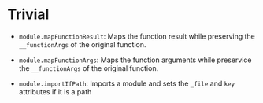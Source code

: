 # Trivial

- `module.mapFunctionResult`: Maps the function result while preserving the
  `__functionArgs` of the original function.

- `module.mapFunctionArgs`: Maps the function arguments while preservice the
  `__functionArgs` of the original function.

- `module.importIfPath`: Imports a module and sets the `_file` and `key`
  attributes if it is a path
